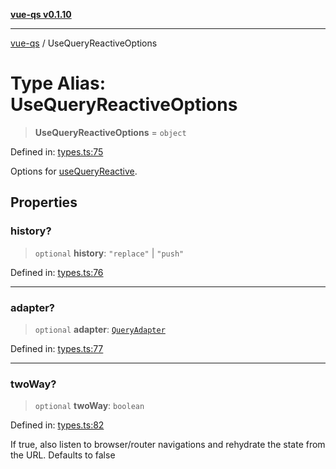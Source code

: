 [**vue-qs v0.1.10**](../README.md)

***

[vue-qs](../README.md) / UseQueryReactiveOptions

# Type Alias: UseQueryReactiveOptions

> **UseQueryReactiveOptions** = `object`

Defined in: [types.ts:75](https://github.com/iamsomraj/vue-qs/blob/f0c3b00cd958e5a3adba94ae66926daf711f0fdf/src/types.ts#L75)

Options for [useQueryReactive](../functions/useQueryReactive.md).

## Properties

### history?

> `optional` **history**: `"replace"` \| `"push"`

Defined in: [types.ts:76](https://github.com/iamsomraj/vue-qs/blob/f0c3b00cd958e5a3adba94ae66926daf711f0fdf/src/types.ts#L76)

***

### adapter?

> `optional` **adapter**: [`QueryAdapter`](QueryAdapter.md)

Defined in: [types.ts:77](https://github.com/iamsomraj/vue-qs/blob/f0c3b00cd958e5a3adba94ae66926daf711f0fdf/src/types.ts#L77)

***

### twoWay?

> `optional` **twoWay**: `boolean`

Defined in: [types.ts:82](https://github.com/iamsomraj/vue-qs/blob/f0c3b00cd958e5a3adba94ae66926daf711f0fdf/src/types.ts#L82)

If true, also listen to browser/router navigations and rehydrate the state from the URL.
Defaults to false
